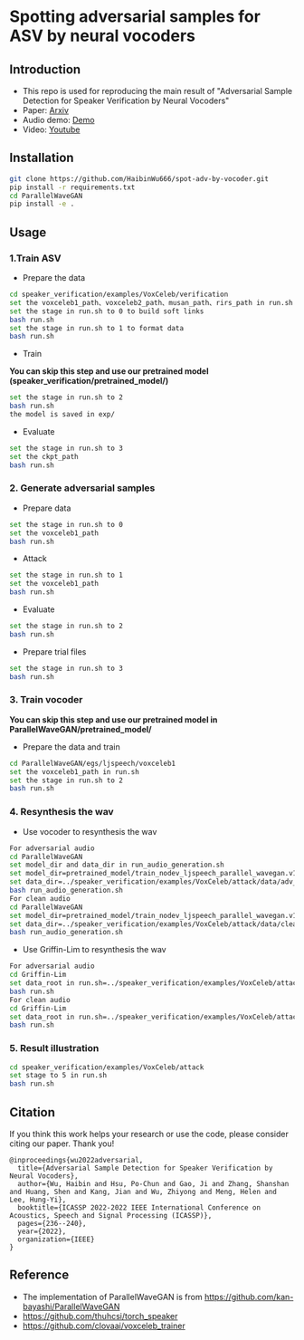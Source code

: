 # Spotting adversarial samples for ASV by neural vocoders

## Introduction
- This repo is used for reproducing the main result of "Adversarial Sample Detection for Speaker Verification by Neural Vocoders"
- Paper: [Arxiv](https://arxiv.org/abs/2107.00309)
- Audio demo: [Demo](https://haibinwu666.github.io/adv-audio-demo/index.html)
- Video: [Youtube](https://www.youtube.com/watch?v=7jD6iCzSgCM&list=PLHGxo29EjxFDB5OpqV5jVHu-zmvwCEnE7&index=3)

## Installation
```bash
git clone https://github.com/HaibinWu666/spot-adv-by-vocoder.git
pip install -r requirements.txt
cd ParallelWaveGAN
pip install -e .
```

## Usage
### 1.Train ASV 
- Prepare the data
```bash
cd speaker_verification/examples/VoxCeleb/verification
set the voxceleb1_path、voxceleb2_path、musan_path、rirs_path in run.sh (voxceleb1_path and voxceleb2_path should be formated as voxceleb1_path/dev/wav/idxxx and voxceleb2_path/dev/aac/idxxx;)
set the stage in run.sh to 0 to build soft links
bash run.sh
set the stage in run.sh to 1 to format data
bash run.sh
```
- Train 

**You can skip this step and use our pretrained model (speaker_verification/pretrained_model/)**
```bash
set the stage in run.sh to 2
bash run.sh
the model is saved in exp/
```
- Evaluate
```bash
set the stage in run.sh to 3
set the ckpt_path
bash run.sh
```

### 2. Generate adversarial samples
- Prepare data
```bash
set the stage in run.sh to 0
set the voxceleb1_path
bash run.sh
```
- Attack
```bash
set the stage in run.sh to 1
set the voxceleb1_path
bash run.sh
```
- Evaluate
```bash
set the stage in run.sh to 2
bash run.sh
```
- Prepare trial files
```bash
set the stage in run.sh to 3
bash run.sh
```

### 3. Train vocoder
**You can skip this step and use our pretrained model in ParallelWaveGAN/pretrained_model/**
- Prepare the data and train
```bash
cd ParallelWaveGAN/egs/ljspeech/voxceleb1
set the voxceleb1_path in run.sh
set the stage in run.sh to 2
bash run.sh
```

### 4. Resynthesis the wav
- Use vocoder to resynthesis the wav
```bash
For adversarial audio
cd ParallelWaveGAN
set model_dir and data_dir in run_audio_generation.sh
set model_dir=pretrained_model/train_nodev_ljspeech_parallel_wavegan.v1.long 
set data_dir=../speaker_verification/examples/VoxCeleb/attack/data/adv_data_epsilon15_it5
bash run_audio_generation.sh
For clean audio
cd ParallelWaveGAN
set model_dir=pretrained_model/train_nodev_ljspeech_parallel_wavegan.v1.long
set data_dir=../speaker_verification/examples/VoxCeleb/attack/data/clean
bash run_audio_generation.sh
```
- Use Griffin-Lim to resynthesis the wav
```bash
For adversarial audio
cd Griffin-Lim
set data_root in run.sh=../speaker_verification/examples/VoxCeleb/attack/data/adv_data_epsilon15_it5
bash run.sh
For clean audio
cd Griffin-Lim
set data_root in run.sh=../speaker_verification/examples/VoxCeleb/attack/data/clean
bash run.sh
```

### 5. Result illustration
```bash
cd speaker_verification/examples/VoxCeleb/attack
set stage to 5 in run.sh
bash run.sh
```

## Citation
If you think this work helps your research or use the code, please consider citing our paper. Thank you!
```
@inproceedings{wu2022adversarial,
  title={Adversarial Sample Detection for Speaker Verification by Neural Vocoders},
  author={Wu, Haibin and Hsu, Po-Chun and Gao, Ji and Zhang, Shanshan and Huang, Shen and Kang, Jian and Wu, Zhiyong and Meng, Helen and Lee, Hung-Yi},
  booktitle={ICASSP 2022-2022 IEEE International Conference on Acoustics, Speech and Signal Processing (ICASSP)},
  pages={236--240},
  year={2022},
  organization={IEEE}
}
```

## Reference
- The implementation of ParallelWaveGAN is from https://github.com/kan-bayashi/ParallelWaveGAN
- https://github.com/thuhcsi/torch_speaker
- https://github.com/clovaai/voxceleb_trainer
